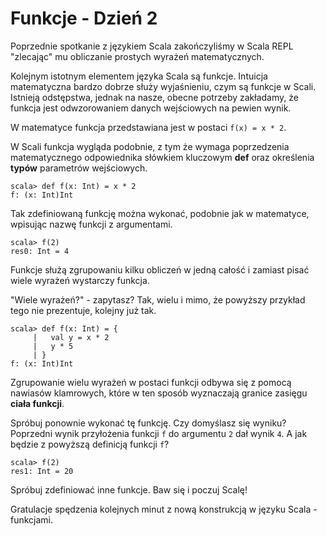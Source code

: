 Funkcje - Dzień 2
=================
Poprzednie spotkanie z językiem Scala zakończyliśmy w Scala REPL "zlecając" mu obliczanie prostych wyrażeń matematycznych.

Kolejnym istotnym elementem języka Scala są funkcje. Intuicja matematyczna bardzo dobrze służy wyjaśnieniu, czym są funkcje w Scali. Istnieją odstępstwa, jednak na nasze, obecne potrzeby zakładamy, że funkcja jest odwzorowaniem danych wejściowych na pewien wynik.

W matematyce funkcja przedstawiana jest w postaci `f(x) = x * 2`.

W Scali funkcja wygląda podobnie, z tym że wymaga poprzedzenia matematycznego odpowiednika słówkiem kluczowym **def** oraz określenia **typów** parametrów wejściowych.

    scala> def f(x: Int) = x * 2
    f: (x: Int)Int

Tak zdefiniowaną funkcję można wykonać, podobnie jak w matematyce, wpisując nazwę funkcji z argumentami.

    scala> f(2)
    res0: Int = 4

Funkcje służą zgrupowaniu kilku obliczeń w jedną całość i zamiast pisać wiele wyrażeń wystarczy funkcja.

"Wiele wyrażeń?" - zapytasz? Tak, wielu i mimo, że powyższy przykład tego nie prezentuje, kolejny już tak.

    scala> def f(x: Int) = {
         |   val y = x * 2
         |   y * 5
         | }
    f: (x: Int)Int

Zgrupowanie wielu wyrażeń w postaci funkcji odbywa się z pomocą nawiasów klamrowych, które w ten sposób wyznaczają granice zasięgu **ciała funkcji**.

Spróbuj ponownie wykonać tę funkcję. Czy domyślasz się wyniku? Poprzedni wynik przyłożenia funkcji `f` do argumentu `2` dał wynik `4`. A jak będzie z powyższą definicją funkcji `f`?

    scala> f(2)
    res1: Int = 20

Spróbuj zdefiniować inne funkcje. Baw się i poczuj Scalę!

Gratulacje spędzenia kolejnych minut z nową konstrukcją w języku Scala - funkcjami.

